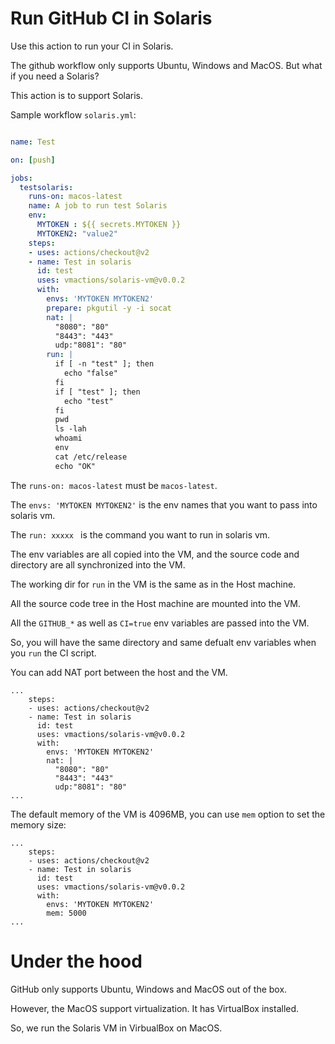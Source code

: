 # Run GitHub CI in Solaris

Use this action to run your CI in Solaris.

The github workflow only supports Ubuntu, Windows and MacOS. But what if you need a Solaris?

This action is to support Solaris.


Sample workflow `solaris.yml`:

```yml

name: Test

on: [push]

jobs:
  testsolaris:
    runs-on: macos-latest
    name: A job to run test Solaris
    env:
      MYTOKEN : ${{ secrets.MYTOKEN }}
      MYTOKEN2: "value2"
    steps:
    - uses: actions/checkout@v2
    - name: Test in solaris
      id: test
      uses: vmactions/solaris-vm@v0.0.2
      with:
        envs: 'MYTOKEN MYTOKEN2'
        prepare: pkgutil -y -i socat
        nat: |
          "8080": "80"
          "8443": "443"
          udp:"8081": "80"
        run: |
          if [ -n "test" ]; then
            echo "false"
          fi
          if [ "test" ]; then
            echo "test"
          fi
          pwd
          ls -lah
          whoami
          env
          cat /etc/release
          echo "OK"


```


The `runs-on: macos-latest` must be `macos-latest`.

The `envs: 'MYTOKEN MYTOKEN2'` is the env names that you want to pass into solaris vm.

The `run: xxxxx `  is the command you want to run in solaris vm.

The env variables are all copied into the VM, and the source code and directory are all synchronized into the VM.


The working dir for `run` in the VM is the same as in the Host machine.

All the source code tree in the Host machine are mounted into the VM.

All the `GITHUB_*` as well as `CI=true` env variables are passed into the VM.

So, you will have the same directory and same defualt env variables when you `run` the CI script.


You can add NAT port between the host and the VM.

```
...
    steps:
    - uses: actions/checkout@v2
    - name: Test in solaris
      id: test
      uses: vmactions/solaris-vm@v0.0.2
      with:
        envs: 'MYTOKEN MYTOKEN2'
        nat: |
          "8080": "80"
          "8443": "443"
          udp:"8081": "80"
...
```


The default memory of the VM is 4096MB, you can use `mem` option to set the memory size:

```
...
    steps:
    - uses: actions/checkout@v2
    - name: Test in solaris
      id: test
      uses: vmactions/solaris-vm@v0.0.2
      with:
        envs: 'MYTOKEN MYTOKEN2'
        mem: 5000
...
```

# Under the hood

GitHub only supports Ubuntu, Windows and MacOS out of the box. 

However, the MacOS support virtualization. It has VirtualBox installed.

So, we run the Solaris VM in VirbualBox on MacOS.










